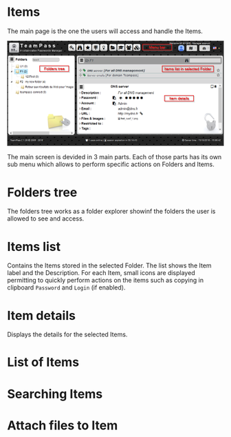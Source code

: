 
# Items

The main page is the one the users will access and handle the Items.

![Screenshot](../img/feat-item-2.png)

The main screen is devided in 3 main parts. Each of those parts has its own sub menu which allows to perform specific actions on Folders and Items.

# Folders tree

The folders tree works as a folder explorer showinf the folders the user is allowed to see and access.

# Items list

Contains the Items stored in the selected Folder. The list shows the Item label and the Description. For each Item, small icons are displayed permitting to quickly perform actions on the items such as copying in clipboard `Password` and `Login` (if enabled).

# Item details

Displays the details for the selected Items.

# List of Items



# Searching Items


# Attach files to Item

